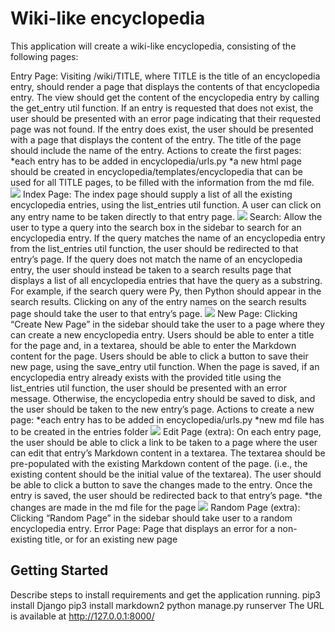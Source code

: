 # Wiki-like encyclopedia

This application will create a wiki-like encyclopedia, consisting of the following pages:

Entry Page: Visiting /wiki/TITLE, where TITLE is the title of an encyclopedia entry, should render a page that displays the contents of that encyclopedia entry.
	The view should get the content of the encyclopedia entry by calling the get_entry util function.
	If an entry is requested that does not exist, the user should be presented with an error page indicating that their requested page was not found.
	If the entry does exist, the user should be presented with a page that displays the content of the entry. The title of the page should include the name of the entry.
	Actions to create the first pages: 
	*each entry has to be added in encyclopedia/urls.py
	*a new html page should be created in encyclopedia/templates/encyclopedia that can be used for all TITLE pages, to be filled with the information from the md file.
	![](sketches/entry_page.jpg)
Index Page: The index page should supply a list of all the existing encyclopedia entries, using the list_entries util function. 
	A user can click on any entry name to be taken directly to that entry page.
	![](sketches/index_page.jpg)
Search: Allow the user to type a query into the search box in the sidebar to search for an encyclopedia entry.
	If the query matches the name of an encyclopedia entry from the list_entries util function, the user should be redirected to that entry’s page.
        If the query does not match the name of an encyclopedia entry, the user should instead be taken to a search results page that displays a list of all encyclopedia entries that 
	have the query as a substring. For example, if the search query were Py, then Python should appear in the search results.
        Clicking on any of the entry names on the search results page should take the user to that entry’s page.
	![](sketches/search_result_page.jpg)
New Page: Clicking “Create New Page” in the sidebar should take the user to a page where they can create a new encyclopedia entry.
        Users should be able to enter a title for the page and, in a textarea, should be able to enter the Markdown content for the page.
        Users should be able to click a button to save their new page, using the save_entry util function.
        When the page is saved, if an encyclopedia entry already exists with the provided title using the list_entries util function, the user should be presented with an error message.
        Otherwise, the encyclopedia entry should be saved to disk, and the user should be taken to the new entry’s page.
	Actions to create a new page: 
	*each entry has to be added in encyclopedia/urls.py
	*new md file has to be created in the entries folder
	![](sketches/new_edit_page.jpg)
Edit Page (extra): On each entry page, the user should be able to click a link to be taken to a page where the user can edit that entry’s Markdown content in a textarea.
        The textarea should be pre-populated with the existing Markdown content of the page. (i.e., the existing content should be the initial value of the textarea).
        The user should be able to click a button to save the changes made to the entry.
        Once the entry is saved, the user should be redirected back to that entry’s page.
	*the changes are made in the md file for the page
	![](sketches/new_edit_page.jpg)
Random Page (extra): Clicking “Random Page” in the sidebar should take user to a random encyclopedia entry.
Error Page: Page that displays an error for a non-existing title, or for an existing new page


## Getting Started

Describe steps to install requirements and get the application running.
	pip3 install Django
	pip3 install markdown2
	python manage.py runserver
	The URL is available at http://127.0.0.1:8000/

